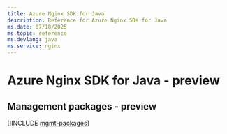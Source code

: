 ```yaml
---
title: Azure Nginx SDK for Java
description: Reference for Azure Nginx SDK for Java
ms.date: 07/18/2025
ms.topic: reference
ms.devlang: java
ms.service: nginx
---
```

# Azure Nginx SDK for Java - preview

## Management packages - preview
[!INCLUDE [mgmt-packages](nginx-mgmt-index.md)]